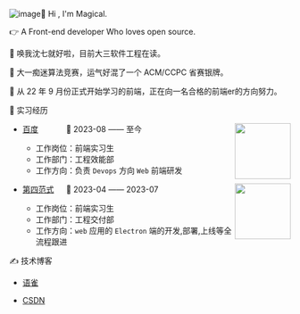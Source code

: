 ![image](https://github.com/Magicalboys/Magicalboys/assets/98963572/6faddee1-fb8c-4cec-83a7-0b987aa365aa)👋 Hi , I'm Magical.
 
👉 A Front-end developer Who loves open source.

👻 唤我沈七就好啦，目前大三软件工程在读。

🎈 大一痴迷算法竞赛，运气好混了一个 ACM/CCPC 省赛银牌。

🚗 从 22 年 9 月份正式开始学习的前端，正在向一名合格的前端er的方向努力。

💼 实习经历

<img align="right" width="100" height="100" src="https://img.sj33.cn/uploads/202009/7-20092H12GA16.jpg" />

- [百度](https://comate.baidu.com/images/comate.png) &emsp;&emsp;&emsp; 📌 2023-08 —— 至今

  - 工作岗位：前端实习生
  - 工作部门：工程效能部
  - 工作方向：负责 `Devops` 方向 `Web` 前端研发
 
<img align="right" width="100" height="100" src="https://img.bosszhipin.com/beijin/upload/com/workfeel/20210902/7bf6f160950405e98e132c109931137dc49cec6551953cb055c35eea20ce448d12dac96826844a94.jpg" />

- [第四范式](https://www.4paradigm.com/about/index.html) &emsp; 📌 2023-04 —— 2023-07

  - 工作岗位：前端实习生
  - 工作部门：工程交付部
  - 工作方向：`web` 应用的 `Electron` 端的开发,部署,上线等全流程跟进
 

✍️ 技术博客

  - [语雀](https://www.yuque.com/magicalboy)

  - [CSDN](https://blog.csdn.net/m0_66139206?spm=1011.2441.3001.5343)

